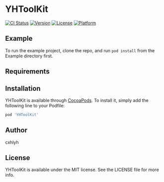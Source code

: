 # YHToolKit

[![CI Status](https://img.shields.io/travis/cxhlyh/YHToolKit.svg?style=flat)](https://travis-ci.org/cxhlyh/YHToolKit)
[![Version](https://img.shields.io/cocoapods/v/YHToolKit.svg?style=flat)](https://cocoapods.org/pods/YHToolKit)
[![License](https://img.shields.io/cocoapods/l/YHToolKit.svg?style=flat)](https://cocoapods.org/pods/YHToolKit)
[![Platform](https://img.shields.io/cocoapods/p/YHToolKit.svg?style=flat)](https://cocoapods.org/pods/YHToolKit)

## Example

To run the example project, clone the repo, and run `pod install` from the Example directory first.

## Requirements

## Installation

YHToolKit is available through [CocoaPods](https://cocoapods.org). To install
it, simply add the following line to your Podfile:

```ruby
pod 'YHToolKit'
```

## Author

cxhlyh

## License

YHToolKit is available under the MIT license. See the LICENSE file for more info.
